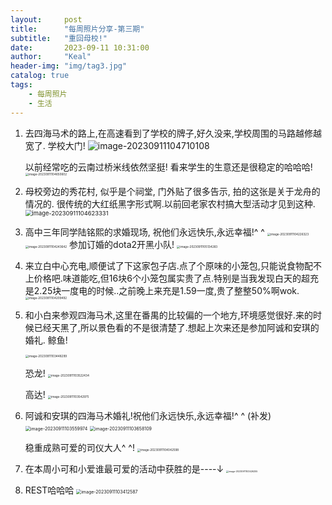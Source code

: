 ```yaml
---
layout:     post
title:      "每周照片分享-第三期"
subtitle:   "重回母校!"
date:       2023-09-11 10:31:00
author:     "Keal"
header-img: "img/tag3.jpg"
catalog: true
tags:
    - 每周照片
    - 生活
---
```


1. 去四海马术的路上,在高速看到了学校的牌子,好久没来,学校周围的马路越修越宽了. 
   学校大门!
   ![image-20230911104710108](https://raw.githubusercontent.com/kneed/typora_img_respository/main/typora/202309111047847.png)

   以前经常吃的云南过桥米线依然坚挺! 看来学生的生意还是很稳定的哈哈哈!
   <img src="https://raw.githubusercontent.com/kneed/typora_img_respository/main/typora/202309111047927.png" alt="image-20230911104650602" style="zoom:33%;" />
   
2. 母校旁边的秀花村, 似乎是个祠堂, 门外贴了很多告示, 拍的这张是关于龙舟的情况的. 很传统的大红纸黑字形式啊.以前回老家农村搞大型活动才见到这种.
   <img src="https://raw.githubusercontent.com/kneed/typora_img_respository/main/typora/202309111047999.png" alt="image-20230911104623331" style="zoom: 67%;" />

3. 高中三年同学陆铭熙的求婚现场, 祝他们永远快乐,永远幸福!^ ^
   <img src="https://raw.githubusercontent.com/kneed/typora_img_respository/main/typora/202309111050550.png" alt="image-20230911104226323" style="zoom: 33%;" />
   <img src="https://raw.githubusercontent.com/kneed/typora_img_respository/main/typora/202309111047041.png" alt="image-20230911104243642" style="zoom:33%;" />
   参加订婚的dota2开黑小队!
   <img src="https://raw.githubusercontent.com/kneed/typora_img_respository/main/typora/202309111052904.png" alt="image-20230911105134283" style="zoom: 33%;" />

4. 来立白中心充电,顺便试了下这家包子店.点了个原味的小笼包,只能说食物配不上价格吧.味道能吃,但16块6个小笼包属实贵了点.特别是当我发现白天的超充是2.25块一度电的时候..之前晚上来充是1.59一度,贵了整整50%啊wok.
   <img src="https://raw.githubusercontent.com/kneed/typora_img_respository/main/typora/202309111047990.png" alt="image-20230911104209492" style="zoom: 33%;" />

5. 和小白来参观四海马术,这里在番禺的比较偏的一个地方,环境感觉很好.来的时候已经天黑了,所以景色看的不是很清楚了.想起上次来还是参加阿诚和安琪的婚礼.
   鲸鱼!

   <img src="https://raw.githubusercontent.com/kneed/typora_img_respository/main/typora/202309111047432.png" alt="image-20230911103448299" style="zoom: 33%;" />

   恐龙!
   <img src="https://raw.githubusercontent.com/kneed/typora_img_respository/main/typora/202309111047011.png" alt="image-20230911103522434" style="zoom:33%;" />

   高达!
   <img src="https://raw.githubusercontent.com/kneed/typora_img_respository/main/typora/202309111047043.png" alt="image-20230911103542975" style="zoom:33%;" />

6. 阿诚和安琪的四海马术婚礼!祝他们永远快乐,永远幸福!^ ^   (补发)
   <img src="https://raw.githubusercontent.com/kneed/typora_img_respository/main/typora/202309111047112.png" alt="image-20230911103559974" style="zoom: 50%;" />
   <img src="https://raw.githubusercontent.com/kneed/typora_img_respository/main/typora/202309111051346.png" alt="image-20230911103658109" style="zoom:50%;" />
   
   稳重成熟可爱的司仪大人^ ^!
   <img src="https://raw.githubusercontent.com/kneed/typora_img_respository/main/typora/202309111048765.png" alt="image-20230911104042598" style="zoom:33%;" />


7. 在本周小可和小爱谁最可爱的活动中获胜的是----↓
   <img src="https://raw.githubusercontent.com/kneed/typora_img_respository/main/typora/202309111048165.png" alt="image-20230911103426255" style="zoom: 25%;" />

8. REST哈哈哈
   <img src="https://raw.githubusercontent.com/kneed/typora_img_respository/main/typora/202309111048690.png" alt="image-20230911103412587" style="zoom:50%;" />
